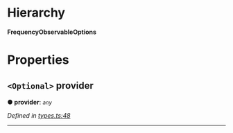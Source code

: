 

# Hierarchy

**FrequencyObservableOptions**

# Properties

<a id="provider"></a>

## `<Optional>` provider

**● provider**: *`any`*

*Defined in [types.ts:48](https://github.com/paritytech/js-libs/blob/ae9ea03/packages/light.js/src/types.ts#L48)*

___

